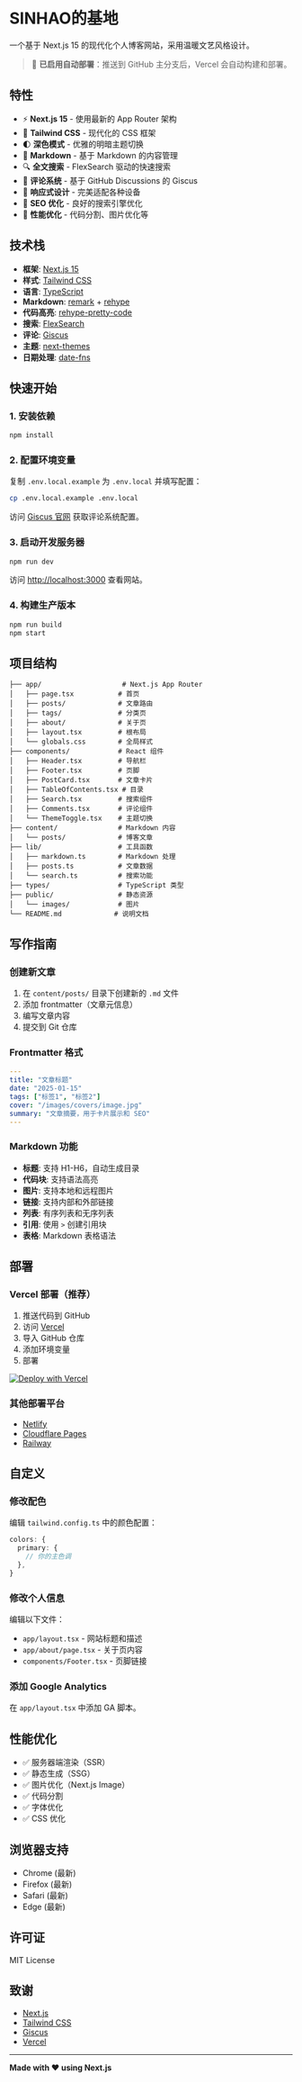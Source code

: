# SINHAO的基地

一个基于 Next.js 15 的现代化个人博客网站，采用温暖文艺风格设计。

> 🚀 **已启用自动部署**：推送到 GitHub 主分支后，Vercel 会自动构建和部署。

## 特性

- ⚡️ **Next.js 15** - 使用最新的 App Router 架构
- 🎨 **Tailwind CSS** - 现代化的 CSS 框架
- 🌓 **深色模式** - 优雅的明暗主题切换
- 📝 **Markdown** - 基于 Markdown 的内容管理
- 🔍 **全文搜索** - FlexSearch 驱动的快速搜索
- 💬 **评论系统** - 基于 GitHub Discussions 的 Giscus
- 📱 **响应式设计** - 完美适配各种设备
- 🎯 **SEO 优化** - 良好的搜索引擎优化
- 🚀 **性能优化** - 代码分割、图片优化等

## 技术栈

- **框架**: [Next.js 15](https://nextjs.org/)
- **样式**: [Tailwind CSS](https://tailwindcss.com/)
- **语言**: [TypeScript](https://www.typescriptlang.org/)
- **Markdown**: [remark](https://github.com/remarkjs/remark) + [rehype](https://github.com/rehypejs/rehype)
- **代码高亮**: [rehype-pretty-code](https://rehype-pretty.pages.dev/)
- **搜索**: [FlexSearch](https://github.com/nextapps-de/flexsearch)
- **评论**: [Giscus](https://giscus.app/)
- **主题**: [next-themes](https://github.com/pacocoursey/next-themes)
- **日期处理**: [date-fns](https://date-fns.org/)

## 快速开始

### 1. 安装依赖

```bash
npm install
```

### 2. 配置环境变量

复制 `.env.local.example` 为 `.env.local` 并填写配置：

```bash
cp .env.local.example .env.local
```

访问 [Giscus 官网](https://giscus.app/) 获取评论系统配置。

### 3. 启动开发服务器

```bash
npm run dev
```

访问 [http://localhost:3000](http://localhost:3000) 查看网站。

### 4. 构建生产版本

```bash
npm run build
npm start
```

## 项目结构

```
├── app/                    # Next.js App Router
│   ├── page.tsx           # 首页
│   ├── posts/             # 文章路由
│   ├── tags/              # 分类页
│   ├── about/             # 关于页
│   ├── layout.tsx         # 根布局
│   └── globals.css        # 全局样式
├── components/            # React 组件
│   ├── Header.tsx         # 导航栏
│   ├── Footer.tsx         # 页脚
│   ├── PostCard.tsx       # 文章卡片
│   ├── TableOfContents.tsx # 目录
│   ├── Search.tsx         # 搜索组件
│   ├── Comments.tsx       # 评论组件
│   └── ThemeToggle.tsx    # 主题切换
├── content/               # Markdown 内容
│   └── posts/             # 博客文章
├── lib/                   # 工具函数
│   ├── markdown.ts        # Markdown 处理
│   ├── posts.ts           # 文章数据
│   └── search.ts          # 搜索功能
├── types/                 # TypeScript 类型
├── public/                # 静态资源
│   └── images/            # 图片
└── README.md             # 说明文档
```

## 写作指南

### 创建新文章

1. 在 `content/posts/` 目录下创建新的 `.md` 文件
2. 添加 frontmatter（文章元信息）
3. 编写文章内容
4. 提交到 Git 仓库

### Frontmatter 格式

```yaml
---
title: "文章标题"
date: "2025-01-15"
tags: ["标签1", "标签2"]
cover: "/images/covers/image.jpg"
summary: "文章摘要，用于卡片展示和 SEO"
---
```

### Markdown 功能

- **标题**: 支持 H1-H6，自动生成目录
- **代码块**: 支持语法高亮
- **图片**: 支持本地和远程图片
- **链接**: 支持内部和外部链接
- **列表**: 有序列表和无序列表
- **引用**: 使用 `>` 创建引用块
- **表格**: Markdown 表格语法

## 部署

### Vercel 部署（推荐）

1. 推送代码到 GitHub
2. 访问 [Vercel](https://vercel.com/)
3. 导入 GitHub 仓库
4. 添加环境变量
5. 部署

[![Deploy with Vercel](https://vercel.com/button)](https://vercel.com/new)

### 其他部署平台

- [Netlify](https://www.netlify.com/)
- [Cloudflare Pages](https://pages.cloudflare.com/)
- [Railway](https://railway.app/)

## 自定义

### 修改配色

编辑 `tailwind.config.ts` 中的颜色配置：

```typescript
colors: {
  primary: {
    // 你的主色调
  },
}
```

### 修改个人信息

编辑以下文件：
- `app/layout.tsx` - 网站标题和描述
- `app/about/page.tsx` - 关于页内容
- `components/Footer.tsx` - 页脚链接

### 添加 Google Analytics

在 `app/layout.tsx` 中添加 GA 脚本。

## 性能优化

- ✅ 服务器端渲染（SSR）
- ✅ 静态生成（SSG）
- ✅ 图片优化（Next.js Image）
- ✅ 代码分割
- ✅ 字体优化
- ✅ CSS 优化

## 浏览器支持

- Chrome (最新)
- Firefox (最新)
- Safari (最新)
- Edge (最新)

## 许可证

MIT License

## 致谢

- [Next.js](https://nextjs.org/)
- [Tailwind CSS](https://tailwindcss.com/)
- [Giscus](https://giscus.app/)
- [Vercel](https://vercel.com/)

---

**Made with ❤️ using Next.js**
